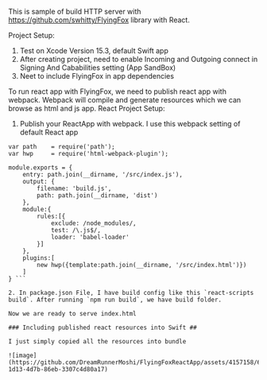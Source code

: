 This is sample of build HTTP server with https://github.com/swhitty/FlyingFox library with React.

Project Setup:
1. Test on Xcode Version 15.3, default Swift app
2. After creating project, need to enable Incoming and Outgoing connect in Signing And Cababilities setting (App SandBox)
3. Neet to include FlyingFox in app dependencies

To run react app with FlyingFox, we need to publish react app with webpack. Webpack will compile and generate resources which we can browse as html and js app.
React Project Setup:

1. Publish your ReactApp with webpack. I use this webpack setting of default React app

```
var path    = require('path');
var hwp     = require('html-webpack-plugin');

module.exports = {
    entry: path.join(__dirname, '/src/index.js'),
    output: {
        filename: 'build.js',
        path: path.join(__dirname, 'dist')
    },
    module:{
        rules:[{
            exclude: /node_modules/,
            test: /\.js$/,
            loader: 'babel-loader'
        }]
    },
    plugins:[
        new hwp({template:path.join(__dirname, '/src/index.html')})
    ]
} ```

2. In package.json File, I have build config like this `react-scripts build`. After running `npm run build`, we have build folder.

Now we are ready to serve index.html

### Including published react resources into Swift ##

I just simply copied all the resources into bundle

![image](https://github.com/DreamRunnerMoshi/FlyingFoxReactApp/assets/4157158/646af999-1d13-4d7b-86eb-3307c4d80a17)


